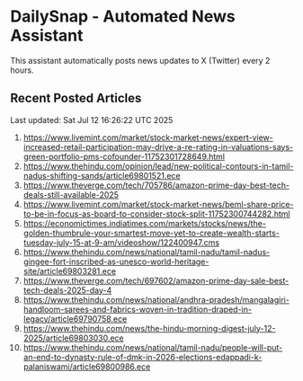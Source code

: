 # DailySnap - Automated News Assistant

This assistant automatically posts news updates to X (Twitter) every 2 hours.

## Recent Posted Articles

Last updated: Sat Jul 12 16:26:22 UTC 2025

1. https://www.livemint.com/market/stock-market-news/expert-view-increased-retail-participation-may-drive-a-re-rating-in-valuations-says-green-portfolio-pms-cofounder-11752301728649.html
2. https://www.thehindu.com/opinion/lead/new-political-contours-in-tamil-nadus-shifting-sands/article69801521.ece
3. https://www.theverge.com/tech/705786/amazon-prime-day-best-tech-deals-still-available-2025
4. https://www.livemint.com/market/stock-market-news/beml-share-price-to-be-in-focus-as-board-to-consider-stock-split-11752300744282.html
5. https://economictimes.indiatimes.com/markets/stocks/news/the-golden-thumbrule-your-smartest-move-yet-to-create-wealth-starts-tuesday-july-15-at-9-am/videoshow/122400947.cms
6. https://www.thehindu.com/news/national/tamil-nadu/tamil-nadus-gingee-fort-inscribed-as-unesco-world-heritage-site/article69803281.ece
7. https://www.theverge.com/tech/697602/amazon-prime-day-sale-best-tech-deals-2025-day-4
8. https://www.thehindu.com/news/national/andhra-pradesh/mangalagiri-handloom-sarees-and-fabrics-woven-in-tradition-draped-in-legacy/article69790758.ece
9. https://www.thehindu.com/news/the-hindu-morning-digest-july-12-2025/article69803030.ece
10. https://www.thehindu.com/news/national/tamil-nadu/people-will-put-an-end-to-dynasty-rule-of-dmk-in-2026-elections-edappadi-k-palaniswami/article69800986.ece
